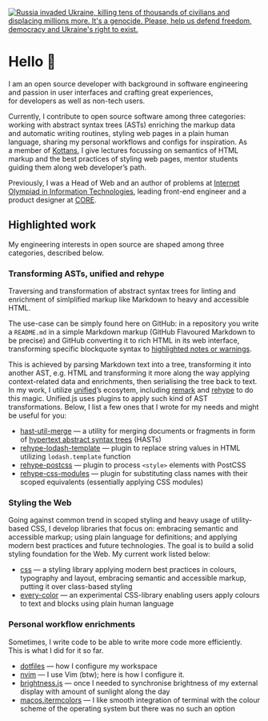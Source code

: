 [![
    Russia invaded Ukraine,
    killing tens of thousands of civilians
    and displacing millions more.
    It's a genocide.
    Please,
    help us defend freedom, democracy
    and Ukraine's right to exist.
](https://raw.githubusercontent.com/vshymanskyy/StandWithUkraine/main/banner-personal-page.svg)](https://vshymanskyy.github.io/StandWithUkraine)

Hello 👋
================================================================

I am an open source developer
with background in software engineering
and passion in user interfaces
and crafting great experiences,
for developers as well as non-tech users.

Currently,
I contribute to open source software
among three categories:
working with abstract syntax trees (ASTs)
enriching the markup data and automatic writing routines,
styling web pages in a plain human language,
sharing my personal workflows and configs for inspiration.
As a member of [Kottans][kottans],
I give lectures focussing on semantics of HTML markup
and the best practices of styling web pages,
mentor students guiding them along web developerʼs path.

Previously,
I was a Head of Web and an author of problems
at [Internet Olympiad in Information Technologies][ioitua],
leading front-end engineer and a product designer
at [CORE][oacore].

[kottans]: https://github.com/Kottans
[ioitua]: https://github.com/ioitua
[oacore]: https://github.com/oacore

Highlighted work
----------------------------------------------------------------

My engineering interests in open source
are shaped among three categories,
described below.

### Transforming ASTs, unified and rehype

Traversing and transformation of abstract syntax trees
for linting and enrichment of simlplified markup
like Markdown to heavy and accessible HTML.

The use-case can be simply found here on GitHub:
in a repository you write a `README.md` in a simple Markdown
markup (GitHub Flavoured Markdown to be precise)
and GitHub converting it to rich HTML in its web interface, 
transforming specific blockquote syntax
to [highlighted notes or warnings][gfm-alerts].

This is achieved by parsing Markdown text into a tree,
transforming it into another AST, e.g. HTML
and transforming it more along the way applying
context-related data and enrichments,
then serialising the tree back to text.
In my work,
I utilize [unified][unifiedjs]ʼs ecosytem,
including [remark][remarkjs] and [rehype][rehypejs]
to do this magic.
Unified.js uses plugins to apply such kind
of AST transformations.
Below,
I list a few ones that I wrote for my needs
and might be useful for you:

<!-- -   hast-util-slots -->
-   [hast-util-merge][] —
    a utility for merging documents or fragments
    in form of [hypertext abstract syntax trees][hast] (HASTs)
-   [rehype-lodash-template][] —
    plugin to replace string values in HTML
    utilizing `lodash.template` function
-   [rehype-postcss][] —
    plugin to process `<style>` elements with PostCSS
-   [rehype-css-modules][] —
    plugin for substituting class names
    with their scoped equivalents (essentially applying CSS modules)
<!-- -   rehype-web-components -->

[gfm-alerts]: https://github.com/orgs/community/discussions/16925
[unifiedjs]: https://github.com/unifiedjs
[remarkjs]: https://github.com/remarkjs
[rehypejs]: https://github.com/rehypejs
[hast]: https://github.com/syntax-tree/hast
[hast-util-merge]: https://github.com/viktor-yakubiv/hast-util-merge
[rehype-lodash-template]: https://github.com/viktor-yakubiv/rehype-lodash-template
[rehype-postcss]: https://github.com/viktor-yakubiv/rehype-postcss
[rehype-css-modules]: https://github.com/viktor-yakubiv/rehype-css-modules

### Styling the Web

Going against common trend in scoped styling
and heavy usage of utility-based CSS,
I develop libraries that focus on:
embracing semantic and accessible markup;
using plain language for definitions;
and applying modern best practices and future technologies.
The goal is to build a solid styling foundation for the Web.
My current work listed below:

-   [css][] —
    a styling library applying modern best practices
    in colours, typography and layout,
    embracing semantic and accessible markup,
    putting it over class-based styling
-   [every-color][] —
    an experimental CSS-library enabling users
    apply colours to text and blocks using plain human language

[css]: https://github.com/viktor-yakubiv/css
[every-color]: https://github.com/viktor-yakubiv/every-color

### Personal workflow enrichments

Sometimes,
I write code to be able to write more code more efficiently.
This is what I did for it so far.

-   [dotfiles][] —
    how I configure my workspace
-   [nvim][] —
    I use Vim (btw);
    here is how I configure it.
-   [brightness.js][] —
    once I needed to synchronise brightness
    of my external display with amount of sunlight along the day
-   [macos.itermcolors][] —
    I like smooth integration of terminal with the colour scheme
    of the operating system but there was no such an option

[dotfiles]: https://github.com/viktor-yakubiv/dotfiles
[nvim]: https://github.com/viktor-yakubiv/nvim
[brightness.js]: https://github.com/viktor-yakubiv/brightness.js
[macos.itermcolors]: https://github.com/viktor-yakubiv/macos.itermcolors
